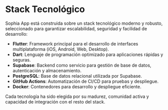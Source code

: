 # Stack Tecnológico

Sophia App está construida sobre un stack tecnológico moderno y robusto, seleccionado para garantizar escalabilidad, seguridad y facilidad de desarrollo:

- **Flutter**: Framework principal para el desarrollo de interfaces multiplataforma (iOS, Android, Web, Desktop).
- **Dart**: Lenguaje de programación optimizado para aplicaciones rápidas y seguras.
- **Supabase**: Backend como servicio para gestión de base de datos, autenticación y almacenamiento.
- **PostgreSQL**: Base de datos relacional utilizada por Supabase.
- **GitHub Actions**: Automatización de CI/CD para pruebas y despliegue.
- **Docker**: Contenedores para desarrollo y despliegue eficiente.

Cada tecnología ha sido elegida por su madurez, comunidad activa y capacidad de integración con el resto del stack.
